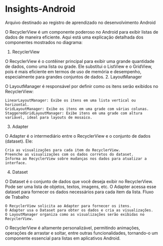 # Insights-Android
Arquivo destinado ao registro de aprendizado no desenvolvimento Android

O RecyclerView é um componente poderoso no Android para exibir listas de dados de maneira eficiente. Aqui está uma explicação detalhada dos componentes mostrados no diagrama:
1. RecyclerView

O RecyclerView é o contêiner principal para exibir uma grande quantidade de dados, como uma lista ou grade. Ele substitui o ListView e o GridView, pois é mais eficiente em termos de uso de memória e desempenho, especialmente para grandes conjuntos de dados.
2. LayoutManager

O LayoutManager é responsável por definir como os itens serão exibidos no RecyclerView:

    LinearLayoutManager: Exibe os itens em uma lista vertical ou horizontal.
    GridLayoutManager: Exibe os itens em uma grade com várias colunas.
    StaggeredGridLayoutManager: Exibe itens em uma grade com altura variável, ideal para layouts de mosaico.

3. Adapter

O Adapter é o intermediário entre o RecyclerView e o conjunto de dados (dataset). Ele:

    Cria as visualizações para cada item do RecyclerView.
    Preenche as visualizações com os dados corretos do dataset.
    Informa ao RecyclerView sobre mudanças nos dados para atualizar a interface.

4. Dataset

O Dataset é o conjunto de dados que você deseja exibir no RecyclerView. Pode ser uma lista de objetos, textos, imagens, etc. O Adapter acessa esse dataset para fornecer os dados necessários para cada item da lista.
Fluxo de Trabalho

    O RecyclerView solicita ao Adapter para fornecer os itens.
    O Adapter usa o Dataset para obter os dados e cria as visualizações.
    O LayoutManager organiza como as visualizações serão exibidas no RecyclerView.

O RecyclerView é altamente personalizável, permitindo animações, operações de arrastar e soltar, entre outras funcionalidades, tornando-o um componente essencial para listas em aplicativos Android.
